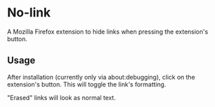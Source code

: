 # No-link

A Mozilla Firefox extension to hide links when pressing the extension's button.

## Usage

After installation (currently only via about:debugging), click on the extension's button. This will toggle the link's formatting.

"Erased" links will look as normal text.